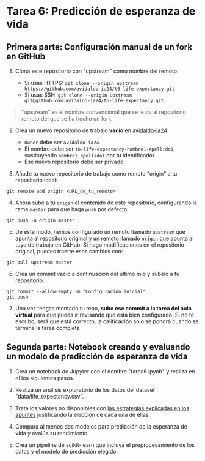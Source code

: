 # Tarea 6: Predicción de esperanza de vida

## Primera parte: Configuración manual de un fork en GitHub

1. Clona este repositorio con "upstream" como nombre del remoto:

    - Si usas HTTPS: `git clone --origin upstream https://github.com/avidaldo-ia24/t6-life-expectancy.git`
    - Si usas SSH: `git clone --origin upstream git@github.com:avidaldo-ia24/t6-life-expectancy.git`

> "upstream" es el nombre convencional que se le da al repositorio remoto del que se ha hecho un fork.

2. Crea un nuevo repositorio de trabajo **vacío** en [avidaldo-ia24](https://github.com/organizations/avidaldo-ia24/repositories/new):
    - `Owner` debe ser `avidaldo-ia24`.
    - El nombre debe ser `t6-life-expectancy-nombre1-apellido1`, sustituyendo `nombre1-apellido1` por tu identificador. 
    - Ese nuevo repositorio debe ser privado.

3. Añade tu nuevo repositorio de trabajo como remoto "origin" a tu repositorio local:

`git remote add origin <URL_de_tu_remoto>`

4. Ahora sube a tu `origin` el contenido de este repositorio, configurando la rama `master` para que haga `push` por defecto:

`git push -u origin master`

5. De este modo, hemos configurado un remoto llamado `upstream` que apunta al repositorio original y un remoto llamado `origin` que apunta al tuyo de trabajo en GitHub. Si hago modificaciones en el repositorio original, puedes traerte esos cambios con:

`git pull upstream master`

6. Crea un commit vacío a continuación del último mío y súbelo a tu repositorio:

```
git commit --allow-empty -m "Configuración inicial"
git push
```

7. Una vez tengas montado tu repo, **sube ese commit a la tarea del aula virtual** para que pueda ir revisando que está bien configurado. Si no te escribo, será que está correcto, la calificación solo se pondrá cuando se termine la tarea completa


## Segunda parte: Notebook creando y evaluando un modelo de predicción de esperanza de vida

1. Crea un notebook de Jupyter con el nombre "tarea6.ipynb" y realiza en el los siguientes pasos.

2. Realiza un análisis exploratorio de los datos del dataset "data/life_expectancy.csv".

3. Trata los valores no disponibles con [las estrategias explicadas en los apuntes](https://github.com/avidaldo/ia24/blob/main/end2end/e2e041_missing.ipynb) justificando la elección de cada una de ellas.

4. Compara al menos dos modelos para predicción de la esperanza de vida y evalúa su rendimiento.

5. Crea un pipeline de scikit-learn que incluya el preprocesamiento de los datos y el modelo de predicción elegido.


